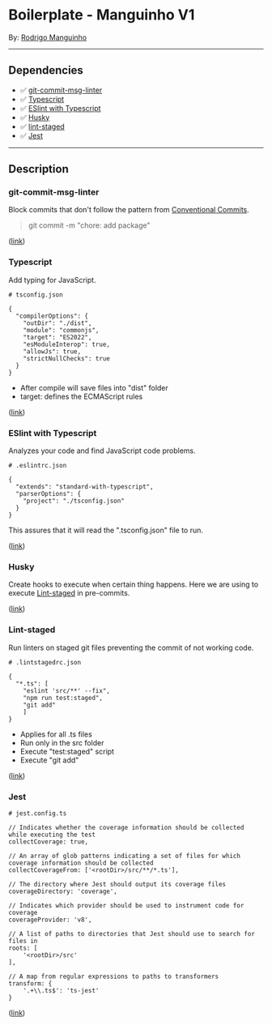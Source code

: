 # Boilerplate - Manguinho V1
By: [Rodrigo Manguinho]('https://www.linkedin.com/in/rmanguinho')

---

## Dependencies
- ✅ [git-commit-msg-linter](#git-commit-msg-linter)
- ✅ [Typescript](#typescript)
- ✅ [ESlint with Typescript](#eslint)
- ✅ [Husky](#husky)
- ✅ [lint-staged](#lint-staged)
- ✅ [Jest](#jest)

---

## Description

### git-commit-msg-linter 

Block commits that don't follow the pattern from [Conventional Commits]('https://www.conventionalcommits.org/en/v1.0.0/#summary').

> git commit -m "chore: add package"

([link]('https://github.com/legend80s/git-commit-msg-linter'))

### Typescript

Add typing for JavaScript.

```
# tsconfig.json

{
  "compilerOptions": {
    "outDir": "./dist",
    "module": "commonjs",
    "target": "ES2022",
    "esModuleInterop": true,
    "allowJs": true,
    "strictNullChecks": true
  }
}
```

- After compile will save files into "dist" folder
- target: defines the ECMAScript rules

([link]('https://www.typescriptlang.org/'))

### ESlint with Typescript

Analyzes your code and find JavaScript code problems.

```
# .eslintrc.json

{
  "extends": "standard-with-typescript",
  "parserOptions": {
    "project": "./tsconfig.json"
  }
}
```

This assures that it will read the ".tsconfig.json" file to run.

([link]('https://github.com/standard/eslint-config-standard-with-typescript'))

### Husky

Create hooks to execute when certain thing happens. Here we are using to execute [Lint-staged](#lint-staged) in pre-commits.

([link]('https://github.com/typicode/husky'))

### Lint-staged 

Run linters on staged git files preventing the commit of not working code.

```
# .lintstagedrc.json

{
  "*.ts": [
    "eslint 'src/**' --fix", 
    "npm run test:staged", 
    "git add"
    ]
}
```

- Applies for all .ts files
- Run only in the src folder
- Execute "test:staged" script
- Execute "git add"

([link]('https://github.com/okonet/lint-staged')) 

### Jest 

```
# jest.config.ts

// Indicates whether the coverage information should be collected while executing the test
collectCoverage: true,

// An array of glob patterns indicating a set of files for which coverage information should be collected
collectCoverageFrom: ['<rootDir>/src/**/*.ts'],

// The directory where Jest should output its coverage files
coverageDirectory: 'coverage',

// Indicates which provider should be used to instrument code for coverage
coverageProvider: 'v8',

// A list of paths to directories that Jest should use to search for files in
roots: [
    '<rootDir>/src'
],

// A map from regular expressions to paths to transformers
transform: {
    '.+\\.ts$': 'ts-jest'
}
```

([link]('https://github.com/facebook/jest'))